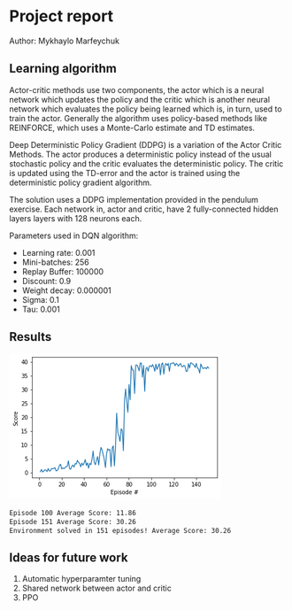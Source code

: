 # Project report
Author: Mykhaylo Marfeychuk
## Learning algorithm
Actor-critic methods use two components, the actor which is a neural network which updates the policy and the critic which is another neural network which evaluates the policy being learned which is, in turn, used to train the actor. Generally the algorithm uses policy-based methods like REINFORCE, which uses a Monte-Carlo estimate and TD estimates.

Deep Deterministic Policy Gradient (DDPG) is a variation of the Actor Critic Methods. The actor produces a deterministic policy instead of the usual stochastic policy and the critic evaluates the deterministic policy. The critic is updated using the TD-error and the actor is trained using the deterministic policy gradient algorithm.

The solution uses a DDPG implementation provided in the pendulum exercise. Each network in, actor and critic, have 2 fully-connected hidden layers layers with 128 neurons each.

Parameters used in DQN algorithm:

- Learning rate: 0.001
- Mini-batches: 256
- Replay Buffer: 100000
- Discount: 0.9
- Weight decay: 0.000001
- Sigma: 0.1
- Tau: 0.001

## Results

![results](scores.png)

```
Episode 100	Average Score: 11.86
Episode 151	Average Score: 30.26
Environment solved in 151 episodes!	Average Score: 30.26
```
## Ideas for future work

1. Automatic hyperparamter tuning
2. Shared network between actor and critic
3. PPO
